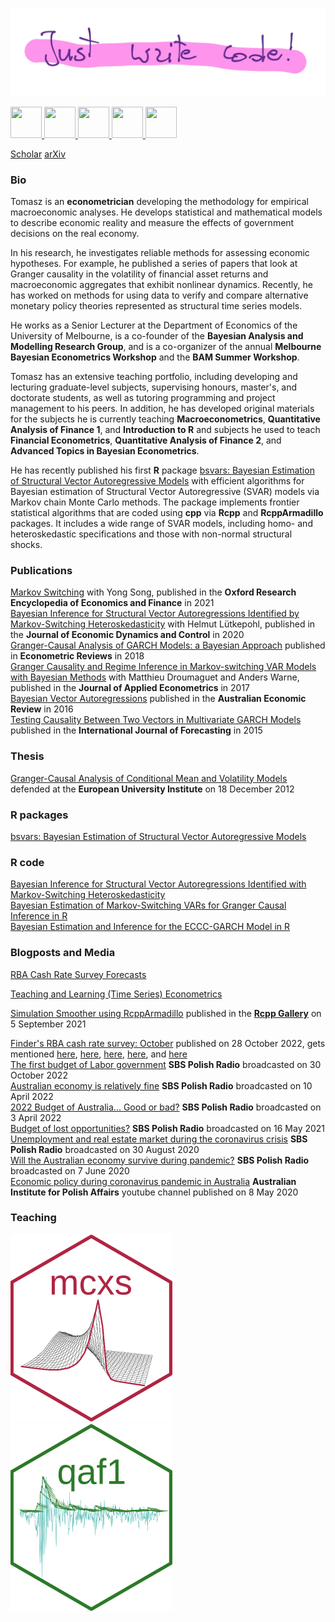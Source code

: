 ![](justwritecode.png)



<a href="mailto:twozniak@unimelb.edu.au">
<img src="https://raw.githubusercontent.com/FortAwesome/Font-Awesome/6.x/svgs/solid/envelope.svg" width="50" height="50">
</a>
<a href="https://github.com/donotdespair">
<img src="https://raw.githubusercontent.com/FortAwesome/Font-Awesome/6.x/svgs/brands/github.svg" width="50" height="50">
</a>
<a href="https://gitlab.com/tomaszwozniak">
<img src="https://raw.githubusercontent.com/FortAwesome/Font-Awesome/6.x/svgs/brands/gitlab.svg" width="50" height="50">
</a>
<a href="http://orcid.org/0000-0003-2212-2378">
<img src="https://raw.githubusercontent.com/FortAwesome/Font-Awesome/6.x/svgs/brands/orcid.svg" width="50" height="50">
</a>

<a href="https://www.linkedin.com/in/tomasz-wo%C5%BAniak-7b85361b1">
<img src="https://raw.githubusercontent.com/FortAwesome/Font-Awesome/6.x/svgs/brands/linkedin.svg" width="50" height="50">
</a>

[Scholar](http://scholar.google.com/citations?user=2uWpFrYAAAAJ&hl)  [arXiv](http://arxiv.org/a/wozniak_t_1) 

### Bio

Tomasz is an **econometrician** developing the methodology for empirical macroeconomic analyses. He develops statistical and mathematical models to describe economic reality and measure the effects of government decisions on the real economy.

In his research, he investigates reliable methods for assessing economic hypotheses. For example, he published a series of papers that look at Granger causality in the volatility of financial asset returns and macroeconomic aggregates that exhibit nonlinear dynamics. Recently, he has worked on methods for using data to verify and compare alternative monetary policy theories represented as structural time series models.

He works as a Senior Lecturer at the Department of Economics of the University of Melbourne, is a co-founder of the **Bayesian Analysis and Modelling Research Group**, and is a co-organizer of the annual **Melbourne Bayesian Econometrics Workshop** and the **BAM Summer Workshop**.

Tomasz has an extensive teaching portfolio, including developing and lecturing graduate-level subjects, supervising honours, master's, and doctorate students, as well as tutoring programming and project management to his peers. In addition, he has developed original materials for the subjects he is currently teaching **Macroeconometrics**, **Quantitative Analysis of Finance 1**, and **Introduction to R** and subjects he used to teach **Financial Econometrics**, **Quantitative Analysis of Finance 2**, and **Advanced Topics in Bayesian Econometrics**.

He has recently published his first **R** package [bsvars: Bayesian Estimation of Structural Vector Autoregressive Models](https://cran.r-project.org/package=bsvars) with efficient algorithms for Bayesian estimation of Structural Vector Autoregressive (SVAR) models via Markov chain Monte Carlo methods. The package implements frontier statistical algorithms that are coded using **cpp** via **Rcpp** and **RcppArmadillo** packages. It includes a wide range of SVAR models, including homo- and heteroskedastic specifications and those with non-normal structural shocks.

### Publications

[Markov Switching](https://doi.org/10.1093/acrefore/9780190625979.013.174) with Yong Song, published in the **Oxford Research Encyclopedia of Economics and Finance** in 2021\
[Bayesian Inference for Structural Vector Autoregressions Identified by Markov-Switching Heteroskedasticity](https://doi.org/10.1016/j.jedc.2020.103862) with Helmut Lütkepohl, published in the **Journal of Economic Dynamics and Control** in 2020\
[Granger-Causal Analysis of GARCH Models: a Bayesian Approach](http://dx.doi.org/10.1080/07474938.2015.1092839) published in **Econometric Reviews** in 2018\
[Granger Causality and Regime Inference in Markov-switching VAR Models with Bayesian Methods](http://dx.doi.org/10.1002/jae.2531) with Matthieu Droumaguet and Anders Warne, published in the **Journal of Applied Econometrics** in 2017\
[Bayesian Vector Autoregressions](http://dx.doi.org/10.1111/1467-8462.12179) published in the **Australian Economic Review** in 2016\
[Testing Causality Between Two Vectors in Multivariate GARCH Models](https://doi.org/10.1016/j.ijforecast.2015.01.005) published in the **International Journal of Forecasting** in 2015

### Thesis

[Granger-Causal Analysis of Conditional Mean and Volatility Models](http://cadmus.eui.eu/bitstream/handle/1814/25136/2012_Wozniak.pdf) defended at the **European University Institute** on 18 December 2012

### R packages

[bsvars: Bayesian Estimation of Structural Vector Autoregressive Models](https://cran.r-project.org/package=bsvars)

### R code

[Bayesian Inference for Structural Vector Autoregressions Identified with Markov-Switching Heteroskedasticity](https://gitlab.com/tomaszwozniak/SVAR-MSH-ID)\
[Bayesian Estimation of Markov-Switching VARs for Granger Causal Inference in R](https://gitlab.com/tomaszwozniak/BayesianMS-VAR-GC)\
[Bayesian Estimation and Inference for the ECCC-GARCH Model in R](https://gitlab.com/tomaszwozniak/BayesianECCCGARCH)

### Blogposts and Media

[RBA Cash Rate Survey Forecasts](https://donotdespair.github.io/cash-rate-survey-forecasts/)

[Teaching and Learning (Time Series) Econometrics](https://donotdespair.edublogs.org)

[Simulation Smoother using RcppArmadillo](https://gallery.rcpp.org/articles/simulation-smoother-using-rcpparmadillo/) published in the [**Rcpp Gallery**](https://gallery.rcpp.org/) on 5 September 2021

[Finder's RBA cash rate survey: October](https://www.finder.com.au/rba-survey-28-october-2022) published on 28 October 2022, gets mentioned [here](https://www.news.com.au/finance/economy/interest-rates/bitter-pill-to-swallow-experts-grim-4-interest-rate-warning/news-story/8d95ff725a45b705649c4c2dca88589f), [here](https://www.news.com.au/finance/economy/interest-rates/too-much-rba-tipped-to-confirm-seventh-consecutive-rate-rise-as-mortgage-cliff-looms/news-story/8f9c421356f5a9f8c703ebc61810ebb7), [here](https://www.finder.com.au/rba-survey-1-november-2022), [here](https://www.dailymail.co.uk/news/article-11375371/Warning-Australian-property-prices-start-slide-faster-rates-rising.html), and [here](https://dynamicbusiness.com/topics/news/there-will-likely-be-another-cash-rate-hike-on-nov-1.html)\
[The first budget of Labor government](https://www.sbs.com.au/language/polish/pl/podcast-episode/pierwszy-budzet-nowego-rzadu-australii-dobry-czy-z%C5%82y/gbmc1sphf) **SBS Polish Radio** broadcasted on 30 October 2022\
[Australian economy is relatively fine](https://www.sbs.com.au/language/polish/audio/gospodarka-australii-ma-sie-dobrze) **SBS Polish Radio** broadcasted on 10 April 2022\
[2022 Budget of Australia... Good or bad?](https://www.sbs.com.au/language/polish/audio/budzet-australii-2022-dobry-czy-zly) **SBS Polish Radio** broadcasted on 3 April 2022\
[Budget of lost opportunities?](https://www.sbs.com.au/language/polish/audio/budzet-straconych-szans) **SBS Polish Radio** broadcasted on 16 May 2021\
[Unemployment and real estate market during the coronavirus crisis](https://www.sbs.com.au/yourlanguage/audiotrack/dr-t-wozniak-bezrobocie) **SBS Polish Radio** broadcasted on 30 August 2020\
[Will the Australian economy survive during pandemic?](https://www.sbs.com.au/language/english/audio/will-the-australian-economy-survive-during-pandemic) **SBS Polish Radio** broadcasted on 7 June 2020\
[Economic policy during coronavirus pandemic in Australia](https://www.youtube.com/watch?v=Jb261mrTa9M&ab_channel=AustralianInstituteofPolishAffairs) **Australian Institute for Polish Affairs** youtube channel published on 8 May 2020

### Teaching

<img src="mcxs.png" alt="macroeconometrics" height="300"> 
<img src="qaf1.png" alt="quantitative analysis of finance" height="300"> 

